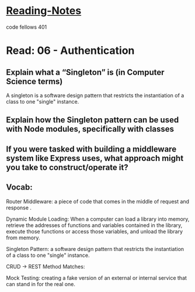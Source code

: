 # [Reading-Notes](https://alsosteve.github.io/reading-notes/)
code fellows 401

# Read: 06 - Authentication

## Explain what a “Singleton” is (in Computer Science terms)
A singleton is a software design pattern that restricts the instantiation of a class to one "single" instance.

## Explain how the Singleton pattern can be used with Node modules, specifically with classes

## If you were tasked with building a middleware system like Express uses, what approach might you take to construct/operate it?

## Vocab:

Router Middleware: a piece of code that comes in the middle of request and response . 

Dynamic Module Loading: When a computer can load a library into memory, retrieve the addresses of functions and variables contained in the library, execute those functions or access those variables, and unload the library from memory.

Singleton Pattern: a software design pattern that restricts the instantiation of a class to one "single" instance.

CRUD -> REST Method Matches: 

Mock Testing:  creating a fake version of an external or internal service that can stand in for the real one.
